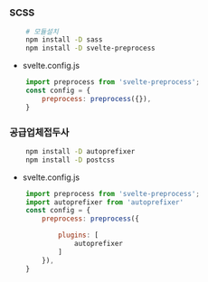 #
##
### SCSS
```sh
    # 모듈설치 
    npm install -D sass
    npm install -D svelte-preprocess
```
- svelte.config.js
```js
    import preprocess from 'svelte-preprocess';
    const config = {
        preprocess: preprocess({}),
    }
```

### 공급업체접두사
```sh
    npm install -D autoprefixer
    npm install -D postcss
```
- svelte.config.js
```js
    import preprocess from 'svelte-preprocess';
    import autoprefixer from 'autoprefixer'
    const config = {
        preprocess: preprocess({

            plugins: [
                autoprefixer
            ]
        }),
    }
```